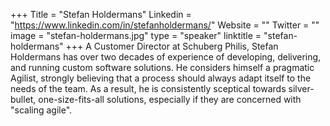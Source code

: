 +++
Title = "Stefan Holdermans"
Linkedin = "https://www.linkedin.com/in/stefanholdermans/"
Website = ""
Twitter = ""
image = "stefan-holdermans.jpg"
type = "speaker"
linktitle = "stefan-holdermans"
+++
A Customer Director at Schuberg Philis, Stefan Holdermans has over two decades of experience of developing, delivering, and running custom software solutions. He considers himself a pragmatic Agilist, strongly believing that a process should always adapt itself to the needs of the team. As a result, he is consistently sceptical towards silver-bullet, one-size-fits-all solutions, especially if they are concerned with "scaling agile".
